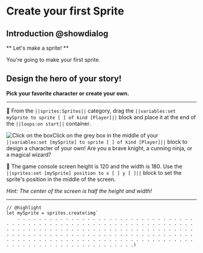 # Create your first Sprite

## Introduction @showdialog

** Let's make a sprite! **

You're going to make your first sprite.


## Design the hero of your story!
**Pick your favorite character or create your own.**

---

🔲 From the ``||sprites:Sprites||`` category, drag the ``||variables:set mySprite to sprite [ ] of kind [Player]||`` 
block and place it at the end of the ``||loops:on start||`` container.

![Click on the box](../../static/testMouse.gif)Click on the grey box in the middle of your ``||variables:set [mySprite] to sprite [ ] of kind [Player]||`` block
to design a character of your own! Are you a brave knight, a cunning ninja, or a magical wizard?

🔲 The game console screen height is 120 and the width is 180. Use the ``||sprites:set [mySprite] position to x [ ] y [ ]||`` block to set the sprite's position in the middle of the screen.

*Hint: The center of the screen is half the height and width!*

---

```blocks
// @highlight
let mySprite = sprites.create(img`
    . . . . . . . . . . . . . . . . . . . . . . . . . . . . . . . . . . . . . . . . . . . . . . . . . . . . . . . . . . . . . . . . . . . . . . . . . . . . . . . . . . . . . . . . . . . . . . . . . . . . . . . . . . . . . . . . . . . . . . . . . . . . . . . . . . . . . . . . . . . . . . . . . . . . . . . . . . . . . . . . . . . . . . . . . . . . . . . . . . . . . . . . . . . . . . . . . . . . .)
